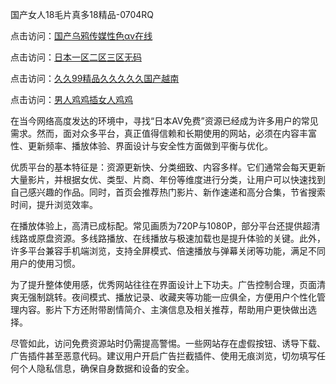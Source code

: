 国产女人18毛片真多18精品-0704RQ

点击访问：<a href="https://gfd-5xg.pages.dev/">国产乌鸦传媒性色αv在线</a>

点击访问：<a href="https://fdhf-454.pages.dev/">日本一区二区三区无码</a>

点击访问：<a href="https://bered.pages.dev/">久久99精品久久久久久国产越南</a>

点击访问：<a href="https://rtj-3zo.pages.dev/">男人鸡鸡插女人鸡鸡</a>

在当今网络高度发达的环境中，寻找“日本AV免费”资源已经成为许多用户的常见需求。然而，面对众多平台，真正值得信赖和长期使用的网站，必须在内容丰富性、更新频率、播放体验、界面设计与安全性方面做到平衡与优化。

优质平台的基本特征是：资源更新快、分类细致、内容多样。它们通常会每天更新大量影片，并根据女优、类型、片商、年份等维度进行分类，让用户可以快速找到自己感兴趣的作品。同时，首页会推荐热门影片、新作速递和高分合集，节省搜索时间，提升浏览效率。

在播放体验上，高清已成标配。常见画质为720P与1080P，部分平台还提供超清线路或原盘资源。多线路播放、在线播放与极速加载也是提升体验的关键。此外，许多平台兼容手机端浏览，支持全屏模式、倍速播放与弹幕关闭等功能，满足不同用户的使用习惯。

为了提升整体使用感，优秀网站往往在界面设计上下功夫。广告控制合理，页面清爽无强制跳转。夜间模式、播放记录、收藏夹等功能一应俱全，方便用户个性化管理内容。影片下方还附带剧情简介、主演信息及相关推荐，帮助用户更快做出选择。

尽管如此，访问免费资源站时仍需提高警惕。一些网站存在虚假按钮、诱导下载、广告插件甚至恶意代码。建议用户开启广告拦截插件、使用无痕浏览，切勿填写任何个人隐私信息，确保自身数据和设备的安全。

<span style="display:none;">[Canonical link](https://github.com/R20250704/So15 ）</span>

